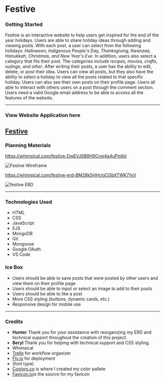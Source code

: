# **Festive**

### Getting Started

Festive is an interactive website to help users get inspired for the end of the year holidays. Users are able to share holiday ideas through adding and viewing posts. With each post, a user can select from the following holidays: *Halloween, Indigenous People's Day, Thanksgiving, Kwanzaa, Hanukkah, Christmas, and New Year's Eve.* In addition, users also select a category that fits their post. The categories include *recipes, movies, crafts, outings, and other*. After writing their posts, a user has the ability to edit, delete, or post their idea. Users can view all posts, but they also have the ability to select a holiday to view all the posts related to that specific holiday. Users can also see their own posts on their profile page. Users all able to interact with others users on a post through the comment section. Users need a valid Google email address to be able to access all the features of the website.

---

### View Website Application here
[Festive](https://festive.fly.dev)
---
### Planning Materials

https://whimsical.com/festive-DwEVJSB8H9Cnsj4a4uPm6d

![Festive Wireframe](https://user-images.githubusercontent.com/109775689/193349002-2f9b4b9a-8e92-4b89-9083-d144f4014c1d.png)

https://whimsical.com/festive-erd-BM28k5HHcjgCGbXTWK71yV

![festive ERD](https://user-images.githubusercontent.com/109775689/194551673-9004d4c7-b00e-4303-9b5a-20301d72979a.png)

---

### Technologies Used

- HTML
- CSS
- JavaScript 
- EJS
- MongoDB
- Git
- Mongoose
- Google OAuth
- VS Code


### Ice Box

- Users should be able to save posts that were posted by other users and view them on their profile page
- Users should be able to input or select an image to add to their posts
- Users should be able to like a post
- More CSS styling (buttons, dynamic cards, etc.)
- Responsive design for mobile use

---

### Credits

- **Hunter** Thank you for your assistance with reorganizing my ERD and technical support throughout the creation of this project.
- **Beryl** Thank you for helping with technical support and CSS styling. 
- Whimsical
- [Trello](https://www.trello.com) for workflow organizer
- [Fly.io](https://www.fly.io) for deployment
- (font type)
- [Coolors.co](https://www.https://coolors.co/?home) is where I created my color pallete
-  [Favicon.io](https:www.https://favicon.io/emoji-favicons/orange-heart/)is the source for my favicon


